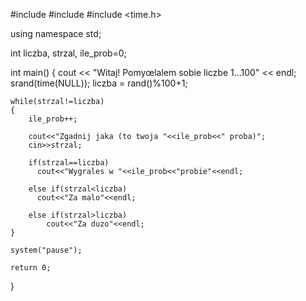 #include <iostream>
#include <cstdlib>
#include <time.h>

using namespace std;

int liczba, strzal, ile_prob=0;

int main()
{
    cout << "Witaj! Pomyœlalem sobie liczbe 1...100" << endl;
    srand(time(NULL));
    liczba = rand()%100+1;

    while(strzal!=liczba)
    {
        ile_prob++;

        cout<<"Zgadnij jaka (to twoja "<<ile_prob<<" proba)";
        cin>>strzal;

        if(strzal==liczba)
          cout<<"Wygrales w "<<ile_prob<<"probie"<<endl;

        else if(strzal<liczba)
          cout<<"Za malo"<<endl;

        else if(strzal>liczba)
            cout<<"Za duzo"<<endl;
    }

    system("pause");

    return 0;
}
